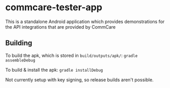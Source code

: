 # commcare-tester-app
This is a standalone Android application which provides demonstrations for the API integrations that are provided by CommCare

## Building

To build the apk, which is stored in `build/outputs/apk/`:
```gradle assembleDebug```

To build & install the apk:
```gradle installDebug```

Not currently setup with key signing, so release builds aren't possible.
